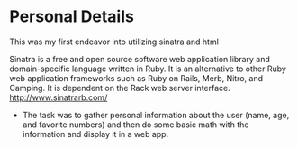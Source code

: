 # Personal Details

This was my first endeavor into utilizing sinatra and html

Sinatra is a free and open source software web application library and domain-specific language written in Ruby. It is an alternative to other Ruby web application frameworks such as Ruby on Rails, Merb, Nitro, and Camping. It is dependent on the Rack web server interface. http://www.sinatrarb.com/

  - The task was to gather personal information about the user (name, age, and favorite numbers) and then do some basic math with the information and display it in a web app.
